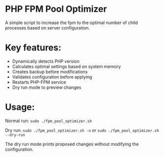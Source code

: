 # PHP FPM Pool Optimizer

A simple script to increase the fpm to the optimal number of child processes based on server configuration.

# Key features:

* Dynamically detects PHP version
* Calculates optimal settings based on system memory
* Creates backup before modifications
* Validates configuration before applying
* Restarts PHP-FPM service
* Dry run mode to preview changes

# Usage:

Normal run: `sudo ./fpm_pool_optimizer.sh`

Dry run: `sudo ./fpm_pool_optimizer.sh -n` or `sudo ./fpm_pool_optimizer.sh --dry-run`

The dry run mode prints proposed changes without modifying the configuration.